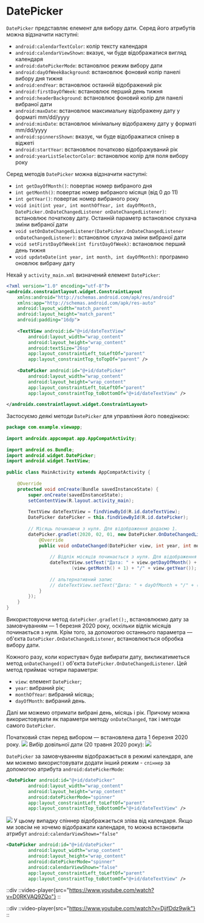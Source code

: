 # DatePicker

`DatePicker` представляє елемент для вибору дати. Серед його атрибутів можна відзначити наступні:

- `android:calendarTextColor`: колір тексту календаря
- `android:calendarViewShown`: вказує, чи буде відображатися вигляд календаря
- `android:datePickerMode`: встановлює режим вибору дати
- `android:dayOfWeekBackground`: встановлює фоновий колір панелі вибору дня тижня
- `android:endYear`: встановлює останній відображений рік
- `android:firstDayOfWeek`: встановлює перший день тижня
- `android:headerBackground`: встановлює фоновий колір для панелі вибраної дати
- `android:maxDate`: встановлює максимальну відображену дату у форматі mm/dd/yyyy
- `android:minDate`: встановлює мінімальну відображену дату у форматі mm/dd/yyyy
- `android:spinnersShown`: вказує, чи буде відображатися спінер в віджеті
- `android:startYear`: встановлює початково відображуваний рік
- `android:yearListSelectorColor`: встановлює колір для поля вибору року

Серед методів `DatePicker` можна відзначити наступні:

- `int getDayOfMonth()`: повертає номер вибраного дня
- `int getMonth()`: повертає номер вибраного місяця (від 0 до 11)
- `int getYear()`: повертає номер вибраного року
- `void init(int year, int monthOfYear, int dayOfMonth, DatePicker.OnDateChangedListener onDateChangedListener)`: встановлює початкову дату. Останній параметр встановлює слухача зміни вибраної дати
- `void setOnDateChangedListener(DatePicker.OnDateChangedListener onDateChangedListener)`: встановлює слухача зміни вибраної дати
- `void setFirstDayOfWeek(int firstDayOfWeek)`: встановлює перший день тижня
- `void updateDate(int year, int month, int dayOfMonth)`: програмно оновлює вибрану дату

Нехай у `activity_main.xml` визначений елемент `DatePicker`:
```xml
<?xml version="1.0" encoding="utf-8"?>
<androidx.constraintlayout.widget.ConstraintLayout
    xmlns:android="http://schemas.android.com/apk/res/android"
    xmlns:app="http://schemas.android.com/apk/res-auto"
    android:layout_width="match_parent"
    android:layout_height="match_parent"
    android:padding="16dp">
 
    <TextView android:id="@+id/dateTextView"
        android:layout_width="wrap_content"
        android:layout_height="wrap_content"
        android:textSize="26sp"
        app:layout_constraintLeft_toLeftOf="parent"
        app:layout_constraintTop_toTopOf="parent" />
 
    <DatePicker android:id="@+id/datePicker"
        android:layout_width="wrap_content"
        android:layout_height="wrap_content"
        app:layout_constraintLeft_toLeftOf="parent"
        app:layout_constraintTop_toBottomOf="@+id/dateTextView" />
 
</androidx.constraintlayout.widget.ConstraintLayout>
```
Застосуємо деякі методи `DatePicker` для управління його поведінкою:

```java
package com.example.viewapp;
 
import androidx.appcompat.app.AppCompatActivity;
 
import android.os.Bundle;
import android.widget.DatePicker;
import android.widget.TextView;
 
public class MainActivity extends AppCompatActivity {
 
    @Override
    protected void onCreate(Bundle savedInstanceState) {
        super.onCreate(savedInstanceState);
        setContentView(R.layout.activity_main);
 
        TextView dateTextView = findViewById(R.id.dateTextView);
        DatePicker datePicker = this.findViewById(R.id.datePicker);
 
        // Місяць починаючи з нуля. Для відображення додаємо 1.
        datePicker.gradlet(2020, 02, 01, new DatePicker.OnDateChangedListener() {
            @Override
            public void onDateChanged(DatePicker view, int year, int monthOfYear, int dayOfMonth) {
 
                // Відлік місяців починається з нуля. Для відображення додаємо 1.
                dateTextView.setText("Дата: " + view.getDayOfMonth() + "/" +
                        (view.getMonth() + 1) + "/" + view.getYear());
                         
                // альтернативний запис
                // dateTextView.setText("Дата: " + dayOfMonth + "/" + (monthOfYear + 1) + "/" + year);
            }
        });
    }
}
```
Використовуючи метод `datePicker.gradlet();`, встановлюємо дату за замовчуванням — 1 березня 2020 року, оскільки відлік місяців починається з нуля. Крім того, за допомогою останнього параметра — об'єкта `DatePicker.OnDateChangedListener`, встановлюється обробка вибору дати. 

Кожного разу, коли користувач буде вибирати дату, викликатиметься метод `onDateChanged()` об'єкта `DatePicker.OnDateChangedListener`. Цей метод приймає чотири параметри:

- `view`: елемент `DatePicker`;
- `year`: вибраний рік;
- `monthOfYear`: вибраний місяць;
- `dayOfMonth`: вибраний день.

Далі ми можемо отримати вибрані день, місяць і рік. Причому можна використовувати як параметри методу `onDateChanged`, так і методи самого `DatePicker`.

Початковий стан перед вибором — встановлена дата 1 березня 2020 року.
![](/images/android/2-lesson/10-date-picker/1.png)
Вибір довільної дати (20 травня 2020 року):
![](/images/android/2-lesson/10-date-picker/2.png)

`DatePicker` за замовчуванням відображається в режимі календаря, але ми можемо використовувати додати інший режим - `спіннер` за допомогою атрибута `android:datePickerMode`:
```xml
<DatePicker android:id="@+id/datePicker"
        android:layout_width="wrap_content"
        android:layout_height="wrap_content"
        android:datePickerMode="spinner"
        app:layout_constraintLeft_toLeftOf="parent"
        app:layout_constraintTop_toBottomOf="@+id/dateTextView" />
```
![](/images/android/2-lesson/10-date-picker/3.png)
У цьому випадку спіннер відображається зліва від календаря. Якщо ми зовсім не хочемо відображати календаря, то можна встановити атрибут `android:calendarViewShown="false"`
```xml
<DatePicker android:id="@+id/datePicker"
        android:layout_width="wrap_content"
        android:layout_height="wrap_content"
        android:datePickerMode="spinner"
        android:calendarViewShown="false"
        app:layout_constraintLeft_toLeftOf="parent"
        app:layout_constraintTop_toBottomOf="@+id/dateTextView" />
```
::div
    ::video-player{src="https://www.youtube.com/watch?v=D0RKVAQ9ZQo"}
::

::div
    ::video-player{src="https://www.youtube.com/watch?v=DjjfDdz9wjk"}
::
